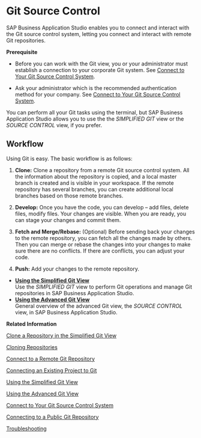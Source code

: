 <!-- loio9689c07b64364bbea43725dad9f27320 -->

# Git Source Control

SAP Business Application Studio enables you to connect and interact with the Git source control system, letting you connect and interact with remote Git repositories.

**Prerequisite**

-   Before you can work with the Git view, you or your administrator must establish a connection to your corporate Git system. See [Connect to Your Git Source Control System](connect-to-your-git-source-control-system-e7a42bc.md).

-   Ask your administrator which is the recommended authentication method for your company. See [Connect to Your Git Source Control System](connect-to-your-git-source-control-system-e7a42bc.md).


You can perform all your Git tasks using the terminal, but SAP Business Application Studio allows you to use the the *SIMPLIFIED GIT* view or the *SOURCE CONTROL* view, if you prefer.



<a name="loio9689c07b64364bbea43725dad9f27320__section_bgs_x2d_vnb"/>

## Workflow

Using Git is easy. The basic workflow is as follows:

1.  **Clone:** Clone a repository from a remote Git source control system. All the information about the repository is copied, and a local master branch is created and is visible in your workspace. If the remote repository has several branches, you can create additional local branches based on those remote branches.

2.  **Develop:** Once you have the code, you can develop – add files, delete files, modify files. Your changes are visible. When you are ready, you can stage your changes and commit them.

3.  **Fetch and Merge/Rebase:** \(Optional\) Before sending back your changes to the remote repository, you can fetch all the changes made by others. Then you can merge or rebase the changes into your changes to make sure there are no conflicts. If there are conflicts, you can adjust your code.

4.  **Push:** Add your changes to the remote repository.


-   **[Using the Simplified Git View](using-the-simplified-git-view-16eaaa6.md "Use the
		SIMPLIFIED GIT view to perform Git operations and manage Git
		repositories in SAP Business Application Studio.")**  
Use the *SIMPLIFIED GIT* view to perform Git operations and manage Git repositories in SAP Business Application Studio.
-   **[Using the Advanced Git View](using-the-advanced-git-view-265962e.md "General overview of the advanced Git view, the SOURCE CONTROL
		view, in SAP Business Application Studio.")**  
General overview of the advanced Git view, the *SOURCE CONTROL* view, in SAP Business Application Studio.

**Related Information**  


[Clone a Repository in the Simplified Git View](clone-a-repository-in-the-simplified-git-view-58c25d9.md "Clone a repository using the SIMPLIFIED GIT view.")

[Cloning Repositories](cloning-repositories-7a68bfa.md "Add an existing project to your local workspace by cloning its repository from Git.")

[Connect to a Remote Git Repository](connect-to-a-remote-git-repository-5a151f3.md "Connect to a remote Git repository to enable contributions from other developers and to track changes in your project.")

[Connecting an Existing Project to Git](connecting-an-existing-project-to-git-0930e56.md "You can add an existing project to Git.")

[Using the Simplified Git View](using-the-simplified-git-view-16eaaa6.md "Use the SIMPLIFIED GIT view to perform Git operations and manage Git repositories in SAP Business Application Studio.")

[Using the Advanced Git View](using-the-advanced-git-view-265962e.md "General overview of the advanced Git view, the SOURCE CONTROL view, in SAP Business Application Studio.")

[Connect to Your Git Source Control System](connect-to-your-git-source-control-system-e7a42bc.md "SAP Business Application Studio allows you to connect to public and corporate repositories.")

[Connecting to a Public Git Repository](connecting-to-a-public-git-repository-a47db8b.md "Using SAP Business Application Studio, you can connect to all public git services, such as GitHub, GitLab, and BitBucket.")

[Troubleshooting](troubleshooting-73e1a38.md "")

